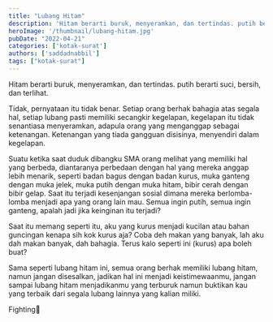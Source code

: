 ```yaml
---
title: "Lubang Hitam"
description: 'Hitam berarti buruk, menyeramkan, dan tertindas. putih berarti suci, bersih, dan terlihat. Tidak, pernyataan itu tidak benar. Setiap orang berhak bahagia atas segala hal,'
heroImage: '/thumbnail/lubang-hitam.jpg'
pubDate: "2022-04-21"
categories: ['kotak-surat']
authors: ['saddadnabbil']
tags: ["kotak-surat"]
---
```


Hitam berarti buruk, menyeramkan, dan tertindas. putih berarti suci, bersih, dan terlihat.

Tidak, pernyataan itu tidak benar. Setiap orang berhak bahagia atas segala hal, setiap lubang pasti memiliki secangkir kegelapan, kegelapan itu tidak senantiasa menyeramkan, adapula orang yang menganggap sebagai ketenangan. Ketenangan yang tiada gangguan disisinya, menyendiri dalam kegelapan.

Suatu ketika saat duduk dibangku SMA orang melihat yang memiliki hal yang berbeda, diantaranya perbedaan dengan hal yang mereka anggap lebih menarik, seperti badan bagus dengan badan kurus, muka ganteng dengan muka jelek, muka putih dengan muka hitam, bibir cerah dengan bibir gelap. Saat itu terjadi kesenjangan sosial dimana mereka berlomba-lomba menjadi apa yang orang lain mau. Semua ingin putih, semua ingin ganteng, apalah jadi jika keinginan itu terjadi?

Saat itu memang seperti itu, aku yang kurus menjadi kucilan atau bahan guncingan kenapa sih kok kurus aja? Coba deh makan yang banyak, lah aku dah makan banyak, dah bahagia. Terus kalo seperti ini (kurus) apa boleh buat?

Sama seperti lubang hitam ini, semua orang berhak memiliki lubang hitam, namun jangan disesalkan, jadikan hal ini menjadi keistimewaanmu, jangan sampai lubang hitam menjadikanmu yang terburuk namun buktikan kau yang terbaik dari segala lubang lainnya yang kalian miliki.

Fighting🤠
